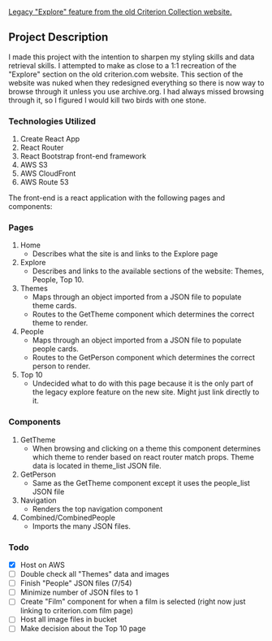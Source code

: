 [Legacy "Explore" feature from the old Criterion Collection website.](https://findacriterion.com)

## Project Description

I made this project with the intention to sharpen my styling skills and data retrieval skills. I attempted to make as close to a 1:1 recreation of the "Explore" section on the old criterion.com website. This section of the website was nuked when they redesigned everything so there is now way to browse through it unless you use archive.org. I had always missed browsing through it, so I figured I would kill two birds with one stone.

### Technologies Utilized

1. Create React App
2. React Router
3. React Bootstrap front-end framework
4. AWS S3
5. AWS CloudFront
6. AWS Route 53

The front-end is a react application with the following pages and components:

### Pages

1. Home
   - Describes what the site is and links to the Explore page
2. Explore
   - Describes and links to the available sections of the website: Themes, People, Top 10.
3. Themes
   - Maps through an object imported from a JSON file to populate theme cards.
   - Routes to the GetTheme component which determines the correct theme to render.
4. People
   - Maps through an object imported from a JSON file to populate people cards.
   - Routes to the GetPerson component which determines the correct person to render.
5. Top 10
   - Undecided what to do with this page because it is the only part of the legacy explore feature on the new site. Might just link directly to it.

### Components

1. GetTheme
   - When browsing and clicking on a theme this component determines which theme to render based on react router match props. Theme data is located in theme_list JSON file.
2. GetPerson
   - Same as the GetTheme component except it uses the people_list JSON file
3. Navigation
   - Renders the top navigation component
4. Combined/CombinedPeople
   - Imports the many JSON files.

### Todo

- [x] Host on AWS
- [ ] Double check all "Themes" data and images
- [ ] Finish "People" JSON files (7/54)
- [ ] Minimize number of JSON files to 1
- [ ] Create "Film" component for when a film is selected (right now just linking to criterion.com film page)
- [ ] Host all image files in bucket
- [ ] Make decision about the Top 10 page
